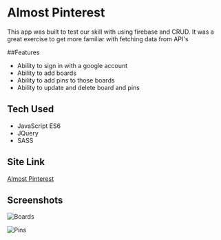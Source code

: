 # Almost Pinterest
This app was built to test our skill with using firebase and CRUD. It was a great exercise to get more familiar with fetching data from API's

##Features
* Ability to sign in with a google account
* Ability to add boards
* Ability to add pins to those boards
* Ability to update and delete board and pins

## Tech Used
* JavaScript ES6
* JQuery
* SASS

## Site Link
[Almost Pinterest](https://fir-pinterest.web.app/)

## Screenshots
![Boards](https://i.postimg.cc/cLtcQ0Nn/boards.png)

![Pins](https://i.postimg.cc/CKjHQ75M/pins.png)
